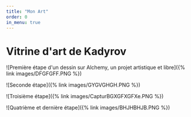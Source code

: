 ```yaml
---
title: "Mon Art"
order: 0
in_menu: true
---
```

# Vitrine d'art de Kadyrov

![Première étape d'un dessin sur Alchemy, un projet artistique et libre]({% link images/DFGFGFF.PNG %})

![Seconde étape]({% link images/GYGVGHGH.PNG %})

![Troisième étape]({% link images/CapturBGXGFXGFXe.PNG %})

![Quatrième et dernière étape]({% link images/BHJHBHJB.PNG %}) 